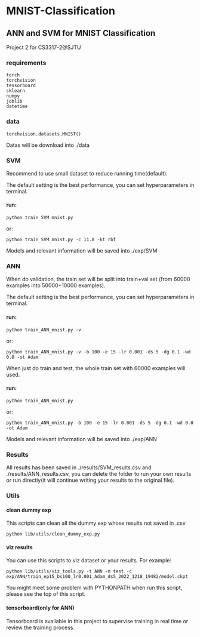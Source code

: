 # MNIST-Classification

## ANN and SVM for MNIST Classification
Project 2 for CS3317-2@SJTU

### requirements
```
torch
torchvision
tensorboard
sklearn
numpy
joblib
datetime
```

### data
```
torchvision.datasets.MNIST()
```
Datas will be download into ./data

### SVM
Recommend to use small dataset to reduce running time(default). 

The default setting is the best performance, you can set hyperparameters in terminal.

#### run:
```shell
python train_SVM_mnist.py
```
or:
```shell
python train_SVM_mnist.py -c 11.0 -kt rbf
```
Models and relevant information will be saved into ./exp/SVM

### ANN
When do validation, the train set will be split into train+val set
(from 60000 examples into 50000+10000 examples).

The default setting is the best performance, you can set hyperparameters in terminal.
#### run:
```shell
python train_ANN_mnist.py -v
```
or:
```shell
python train_ANN_mnist.py -v -b 100 -e 15 -lr 0.001 -ds 5 -dg 0.1 -wd 0.0 -ot Adam
```

When just do train and test, the whole train set with 60000 examples will used.
#### run:
```shell
python train_ANN_mnist.py
```
or:
```shell
python train_ANN_mnist.py -b 100 -e 15 -lr 0.001 -ds 5 -dg 0.1 -wd 0.0 -ot Adam
```
Models and relevant information will be saved into ./exp/ANN
### Results
All results has been saved in ./results/SVM_results.csv and ./results/ANN_results.csv, 
you can delete the folder to run your own results or run directly(it will continue writing your results to the original file).

### Utils
#### clean dummy exp
This scripts can clean all the dummy exp whose results not saved in .csv
```shell
python lib/utils/clean_dummy_exp.py
```
#### viz results
You can use this scripts to viz dataset or your results.
For example:
```shell
python lib/utils/viz_tools.py -t ANN -m test -c exp/ANN/train_ep15_bs100_lr0.001_Adam_ds5_2022_1218_19482/model.ckpt
```
You might meet some problem with PYTHONPATH when run this script, please see the top of this script.
#### tensorboard(only for ANN)
Tensorboard is available in this project to supervise training in real time 
or review the training process.